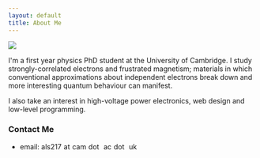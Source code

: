 ```yaml
---
layout: default
title: About Me
---
```


<img class="profile-picture" src="{{site.baseurl}}/{{site.profile-picture}}">

I'm a first year physics PhD student at the University of Cambridge. I study strongly-correlated
electrons and frustrated magnetism; materials in which conventional approximations about
independent electrons break down and more interesting quantum behaviour can manifest.

I also take an interest in high-voltage power electronics, web design and low-level programming.

### Contact Me
 - email: als2‍17 at cam do‍t ac dot u‍k



